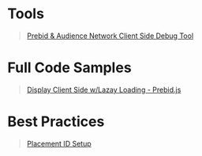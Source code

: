 # Tools
> [Prebid & Audience Network Client Side Debug Tool](https://github.com/jfb716/bidding-audnet/tree/master/prebid-audnet-debug-tool)


# Full Code Samples
> [Display Client Side w/Lazay Loading - Prebid.js](https://github.com/jfb716/bidding-audnet/tree/master/full-code-samples/display-client-lazyloading-prebid)

# Best Practices
> [Placement ID Setup](https://github.com/jfb716/bidding-audnet/tree/master/placement-setup)
